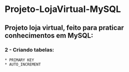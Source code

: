 # Projeto-LojaVirtual-MySQL
## Projeto loja virtual, feito para praticar conhecimentos em MySQL:

### 2 - Criando tabelas:
    * PRIMARY KEY
    * AUTO_INCREMENT


